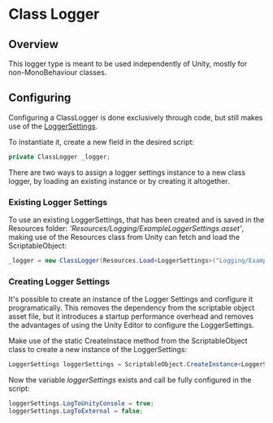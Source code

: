 # Class Logger

## Overview

This logger type is meant to be used independently of Unity, mostly for non-MonoBehaviour classes.

## Configuring

Configuring a ClassLogger is done exclusively through code, but still makes use of the [LoggerSettings](../settings/logger-settings.md).

To instantiate it, create a new field in the desired script:

```c#
private ClassLogger _logger;
```

There are two ways to assign a logger settings instance to a new class logger, by loading an existing instance or by creating it altogether. 

### Existing Logger Settings

To use an existing LoggerSettings, that has been created and is saved in the Resources folder: _'Resources/Logging/ExampleLoggerSettings.asset'_, making use of the Resources class from Unity can fetch and load the ScriptableObject:

```c#
_logger = new ClassLogger(Resources.Load<LoggerSettings>("Logging/ExampleLoggerSettings"));
```

### Creating Logger Settings

It's possible to create an instance of the Logger Settings and configure it programatically. This removes the dependency from the scriptable object asset file, but it introduces a startup performance overhead and removes the advantages of using the Unity Editor to configure the LoggerSettings. 

Make use of the static CreateInstace method from the ScriptableObject class to create a new instance of the LoggerSettings:

```c#
LoggerSettings loggerSettings = ScriptableObject.CreateInstance<LoggerSettings>();
```

Now the variable _loggerSettings_ exists and call be fully configured in the script:

```c#
loggerSettings.LogToUnityConsole = true;
loggerSettings.LogToExternal = false;
```
